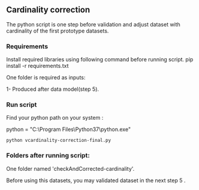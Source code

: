 ## Cardinality correction

The python script is one step before validation and adjust dataset with cardinality of the first prototype datasets.

### Requirements

Install required libraries using following command before running script. pip install -r requirements.txt

One folder is required as inputs:

1- Produced after data model(step 5).

### Run script

Find your python path on your system :

python = "C:\Program Files\Python37\python.exe"

`python vcardinality-correction-final.py`

### Folders after running script:

One folder named 'checkAndCorrected-cardinality'.

Before using this datasets, you may validated dataset in the next step 5 .









